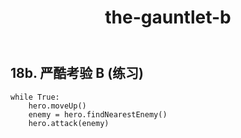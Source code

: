 ﻿---
layout: default
title: the-gauntlet-b
---
## 18b. 严酷考验 B (练习)
```
while True:
    hero.moveUp()
    enemy = hero.findNearestEnemy()
    hero.attack(enemy) 

```
